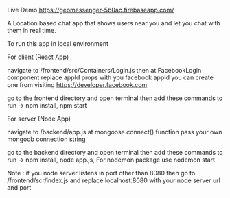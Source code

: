 Live Demo https://geomessenger-5b0ac.firebaseapp.com/

A Location based chat app that shows users near you and let you chat with them in real time.

To run this app in local environment

For client (React App)

navigate to /frontend/src/Containers/Login.js
then at FacebookLogin component replace appId props with you facebook appId
you can create one from visiting https://developer.facebook.com

go to the frontend directory and open terminal then add these commands to run ->
npm install,
npm start

For server (Node App)

navigate to /backend/app.js
at mongoose.connect() function pass your own mongodb connection string

go to the backend directory and open terminal then add these commands to run ->
npm install,
node app.js,
For nodemon package use nodemon start

Note : if you node server listens in port other than 8080 then go to /frontend/scr/index.js and replace localhost:8080 with your node server url and port
